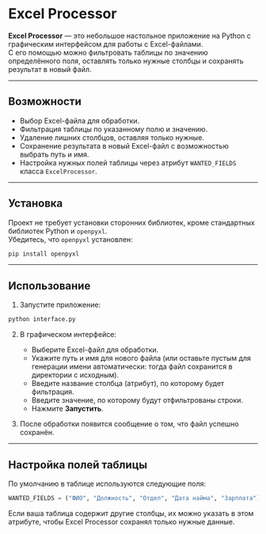 # Excel Processor

**Excel Processor** — это небольшое настольное приложение на Python с графическим интерфейсом для работы с Excel-файлами.  
С его помощью можно фильтровать таблицы по значению определённого поля, оставлять только нужные столбцы и сохранять результат в новый файл.

---

## Возможности

- Выбор Excel-файла для обработки.
- Фильтрация таблицы по указанному полю и значению.
- Удаление лишних столбцов, оставляя только нужные.
- Сохранение результата в новый Excel-файл с возможностью выбрать путь и имя.
- Настройка нужных полей таблицы через атрибут `WANTED_FIELDS` класса `ExcelProcessor`.

---

## Установка

Проект не требует установки сторонних библиотек, кроме стандартных библиотек Python и `openpyxl`.  
Убедитесь, что `openpyxl` установлен:

```bash
pip install openpyxl
```

---

## Использование

1. Запустите приложение:

```bash
python interface.py
```

2. В графическом интерфейсе:
   - Выберите Excel-файл для обработки.
   - Укажите путь и имя для нового файла (или оставьте пустым для генерации имени автоматически: тогда файл сохранится в директории с исходным).
   - Введите название столбца (атрибут), по которому будет фильтрация.
   - Введите значение, по которому будут отфильтрованы строки.
   - Нажмите **Запустить**.

3. После обработки появится сообщение о том, что файл успешно сохранён.

---

## Настройка полей таблицы

По умолчанию в таблице используются следующие поля:

```python
WANTED_FIELDS = ("ФИО", "Должность", "Отдел", "Дата найма", "Зарплата")
```

Если ваша таблица содержит другие столбцы, их можно указать в этом атрибуте, чтобы Excel Processor сохранял только нужные данные.
